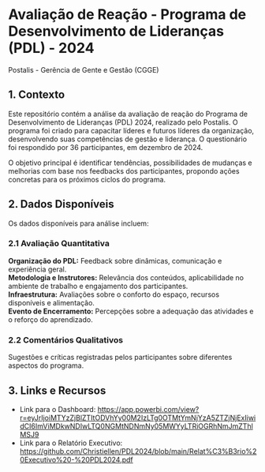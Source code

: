 # Avaliação de Reação - Programa de Desenvolvimento de Lideranças (PDL) - 2024 <br>

Postalis - Gerência de Gente e Gestão (CGGE)

## 1. Contexto
Este repositório contém a análise da avaliação de reação do Programa de Desenvolvimento de Lideranças (PDL) 2024, realizado pelo Postalis. O programa foi criado para capacitar líderes e futuros líderes da organização, desenvolvendo suas competências de gestão e liderança. O questionário foi respondido por 36 participantes, em dezembro de 2024.

O objetivo principal é identificar tendências, possibilidades de mudanças e melhorias com base nos feedbacks dos participantes, propondo ações concretas para os próximos ciclos do programa.<br>

## 2. Dados Disponíveis
Os dados disponíveis para análise incluem:
### 2.1 Avaliação Quantitativa
**Organização do PDL:** Feedback sobre dinâmicas, comunicação e experiência geral.<br>
**Metodologia e Instrutores:** Relevância dos conteúdos, aplicabilidade no ambiente de trabalho e engajamento dos participantes.<br>
**Infraestrutura:** Avaliações sobre o conforto do espaço, recursos disponíveis e alimentação.<br>
**Evento de Encerramento:** Percepções sobre a adequação das atividades e o reforço do aprendizado.<br>
### 2.2 Comentários Qualitativos
Sugestões e críticas registradas pelos participantes sobre diferentes aspectos do programa.<br>

## 3. Links e Recursos
- Link para o Dashboard: https://app.powerbi.com/view?r=eyJrIjoiMTYzZjBlZTItODVhYy00M2IzLTg0OTMtYmNjYzA5ZTZjNjExIiwidCI6ImViMDkwNDIwLTQ0NGMtNDNmNy05MWYyLTRiOGRhNmJmZThlMSJ9
- Link para o Relatório Executivo: https://github.com/Christiellen/PDL2024/blob/main/Relat%C3%B3rio%20Executivo%20-%20PDL2024.pdf

